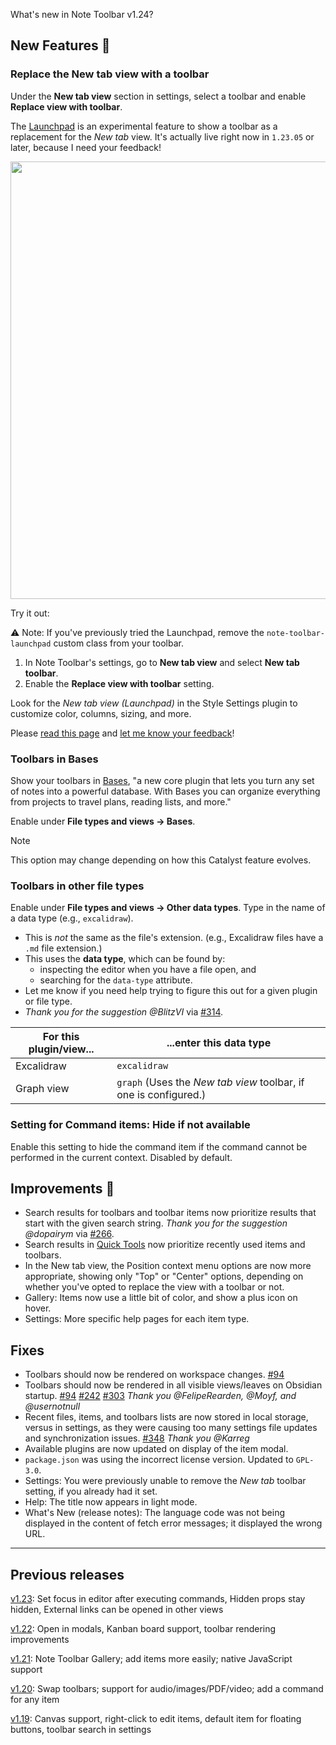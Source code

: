 What's new in Note Toolbar v1.24?

## New Features 🎉

### Replace the New tab view with a toolbar

Under the **New tab view** section in settings, select a toolbar and enable **Replace view with toolbar**.

The [Launchpad](https://github.com/chrisgurney/obsidian-note-toolbar/wiki/New-tab-view) is an experimental feature to show a toolbar as a replacement for the _New tab_ view. It's actually live right now in `1.23.05` or later, because I need your feedback!

<img src="https://github.com/user-attachments/assets/832e128a-b8ad-42be-bd2d-66f6a3ccb345" width="700"/>

Try it out:

⚠️ Note: If you've previously tried the Launchpad, remove the `note-toolbar-launchpad` custom class from your toolbar.

1. In Note Toolbar's settings, go to **New tab view** and select **New tab toolbar**.
2. Enable the **Replace view with toolbar** setting. 

Look for the _New tab view (Launchpad)_ in the Style Settings plugin to customize color, columns, sizing, and more.

Please [read this page](https://github.com/chrisgurney/obsidian-note-toolbar/wiki/New-tab-view) and [let me know your feedback](https://github.com/chrisgurney/obsidian-note-toolbar/discussions/341)!

### Toolbars in Bases

Show your toolbars in [Bases](https://help.obsidian.md/bases), "a new core plugin that lets you turn any set of notes into a powerful database. With Bases you can organize everything from projects to travel plans, reading lists, and more."

Enable under **File types and views → Bases**.

> [!note]
> This option may change depending on how this Catalyst feature evolves. 

### Toolbars in other file types

Enable under **File types and views → Other data types**. Type in the name of a data type (e.g., `excalidraw`).

- This is _not_ the same as the file's extension. (e.g., Excalidraw files have a `.md` file extension.)
- This uses the **data type**, which can be found by:
  - inspecting the editor when you have a file open, and
  - searching for the `data-type` attribute.
- Let me know if you need help trying to figure this out for a given plugin or file type. 
- _Thank you for the suggestion @BlitzVI_ via [#314](https://github.com/chrisgurney/obsidian-note-toolbar/discussions/314).

| For this plugin/view... | ...enter this data type |
| --- | --- |
| Excalidraw | `excalidraw` |
| Graph view | `graph` (Uses the _New tab view_ toolbar, if one is configured.) |

### Setting for Command items: Hide if not available

Enable this setting to hide the command item if the command cannot be performed in the current context. Disabled by default.

## Improvements 🚀

- Search results for toolbars and toolbar items now prioritize results that start with the given search string. _Thank you for the suggestion @dopairym_ via [#266](https://github.com/chrisgurney/obsidian-note-toolbar/discussions/266).
- Search results in [Quick Tools](https://github.com/chrisgurney/obsidian-note-toolbar/wiki/Quick-Tools) now prioritize recently used items and toolbars.
- In the New tab view, the Position context menu options are now more appropriate, showing only "Top" or "Center" options, depending on whether you've opted to replace the view with a toolbar or not.
- Gallery: Items now use a little bit of color, and show a plus icon on hover.
- Settings: More specific help pages for each item type.

## Fixes

- Toolbars should now be rendered on workspace changes. [#94](https://github.com/chrisgurney/obsidian-note-toolbar/issues/94)
- Toolbars should now be rendered in all visible views/leaves on Obsidian startup. [#94](https://github.com/chrisgurney/obsidian-note-toolbar/issues/94) [#242](https://github.com/chrisgurney/obsidian-note-toolbar/issues/242) [#303](https://github.com/chrisgurney/obsidian-note-toolbar/issues/303) _Thank you @FelipeRearden, @Moyf, and @usernotnull_
- Recent files, items, and toolbars lists are now stored in local storage, versus in settings, as they were causing too many settings file updates and synchronization issues. [#348](https://github.com/chrisgurney/obsidian-note-toolbar/issues/348) _Thank you @Karreg_
- Available plugins are now updated on display of the item modal.
- `package.json` was using the incorrect license version. Updated to `GPL-3.0`.
- Settings: You were previously unable to remove the _New tab_ toolbar setting, if you already had it set.
- Help: The title now appears in light mode.
- What's New (release notes): The language code was not being displayed in the content of fetch error messages; it displayed the wrong URL.

---

## Previous releases

[v1.23](https://github.com/chrisgurney/obsidian-note-toolbar/blob/master/docs/releases/en/1.23.md): Set focus in editor after executing commands, Hidden props stay hidden, External links can be opened in other views

[v1.22](https://github.com/chrisgurney/obsidian-note-toolbar/blob/master/docs/releases/en/1.22.md): Open in modals, Kanban board support, toolbar rendering improvements

[v1.21](https://github.com/chrisgurney/obsidian-note-toolbar/releases/tag/1.21.1): Note Toolbar Gallery; add items more easily; native JavaScript support 

[v1.20](https://github.com/chrisgurney/obsidian-note-toolbar/releases/tag/1.20.0): Swap toolbars; support for audio/images/PDF/video; add a command for any item

[v1.19](https://github.com/chrisgurney/obsidian-note-toolbar/releases/tag/1.19.1): Canvas support, right-click to edit items, default item for floating buttons, toolbar search in settings